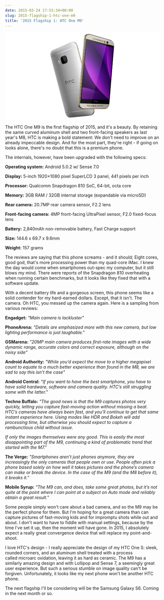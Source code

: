 ```yaml
---
date: 2015-03-24 17:53:34+00:00
slug: 2015-flagship-1-htc-one-m9
title: '2015 Flagship 1: HTC One M9'
---
```


![htc_one_m9](/images/htc_one_m9.jpg)

The HTC One M9 is the first flagship of 2015, and it's a beauty. By retaining the same curved aluminum shell and two front-facing speakers as last year's M8, HTC is making a bold statement: We don't need to improve on an already impeccable design. And for the most part, they're right - if going on looks alone, there's no doubt that this is a premium phone.

The internals, however, have been upgraded with the following specs:

**Operating system:** Android 5.0.2 w/ Sense 7.0

**Display:** 5-inch 1920×1080 pixel SuperLCD 3 panel, 441 pixels per inch

**Processor:** Qualcomm Snapdragon 810 SoC, 64-bit, octa core

**Memory:** 3GB RAM / 32GB internal storage (expandable via microSD)

**Rear camera:** 20.7MP rear camera sensor, F2.2 lens

**Front-facing camera:** 4MP front-facing UltraPixel sensor, F2.0 fixed-focus lens

**Battery:** 2,840mAh non-removable battery, Fast Charge support

**Size:** 144.6 x 69.7 x 9.6mm

**Weight:** 157 grams

The reviews are saying that this phone screams - and it should; Eight cores, good god, that's more processing power than my quad-core iMac. I knew the day would come when smartphones out-spec my computer, but it still blows my mind. There were reports of the Snapdragon 810 overheating when running certain benchmarks, but it looks like they fixed that with a software update.

With a decent battery life and a gorgeous screen, this phone seems like a solid contender for my hard-earned dollars. Except, that it isn't. The camera. Oh HTC, you messed up the camera again. Here is a sampling from various reviews:

**Engadget:**
_"Main camera is lackluster"_

**PhoneArena:**
_"Details are emphasized more with this new camera, but low lighting performance is just laughable."_

**GSMarena:**
_"20MP main camera produces first-rate images with a wide dynamic range, accurate colors and correct exposure, although on the noisy side"_

**Android Authority:**
_"While you’d expect the move to a higher megapixel count to equate to a much better experience than found in the M8, we are sad to say this isn’t the case"_

**Android Central:**
_"If you want to have the best smartphone, you have to have solid hardware, software and camera quality. HTC’s still struggling some with the latter."_

**Techno Buffalo:**
_"The good news is that the M9 captures photos very quickly, letting you capture fast-moving action without missing a beat. HTC’s cameras have always been fast, and you’ll continue to get that same instant experience here. Using modes like HDR and Bokeh will add processing time, but otherwise you should expect to capture a rambunctious child without issue._

_If only the images themselves were any good. This is easily the most disappointing part of the M9, continuing a kind of problematic trend that started with the M7."_

**The Verge:**
_"Smartphones aren’t just phones anymore, they are increasingly the only cameras that people own or use. People often pick a phone based solely on how well it takes pictures and the phone’s camera can make or break the device. In the case of the M9 (and the M8 before it), it breaks it."_

**Mobile Syrup:**
_"The M9 can, and does, take some great photos, but it’s not quite at the point where I can point at a subject on Auto mode and reliably obtain a great result."_

Some people simply won't care about a bad camera, and so the M9 may be the perfect phone for them. But I'm hoping for a great camera than can capture pictures of fast-moving kids and for impromptu shots while out and about. I don't want to have to fiddle with manual settings, because by the time I've set it up, then the moment will have gone. In 2015, I absolutely expect a really great convergence device that will replace my point-and-shoot.

I love HTC's design - I really appreciate the design of my HTC One S: sleek, rounded corners, and an aluminum shell treated with a process called microarc oxidation, leaving it as hard as ceramic. The M9 has a similarly amazing design and with Lollipop and Sense 7, a seemingly great user experience. But such a serious stumble on image quality can't be forgiven. Unfortunately, it looks like my next phone won't be another HTC phone.

The next flagship I'll be considering will be the Samsung Galaxy S6. Coming in the next month or so.
